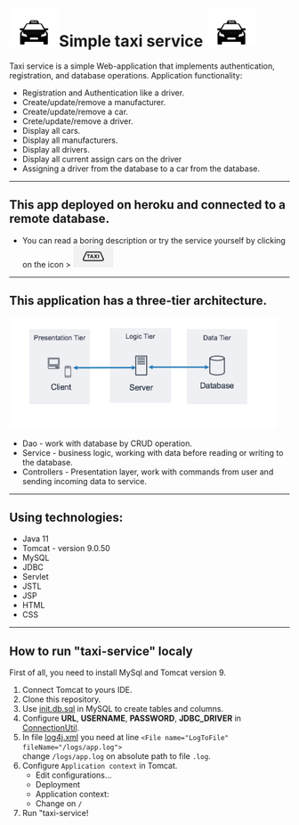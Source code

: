 # Simple taxi service <img src="src/images/im1.png" align="centre" height="70"/> <img src="src/images/im1.png" align="left" height="70"/>


Taxi service is a simple Web-application that implements authentication, registration, and database operations. 
Application functionality:
- Registration and Authentication like a driver.
- Create/update/remove a manufacturer.
- Create/update/remove a car.
- Crete/update/remove a driver.
- Display all cars.
- Display all manufacturers.
- Display all drivers.
- Display all current assign cars on the driver
- Assigning a driver from the database to a car from the database.
---

## This app deployed on heroku and connected to a remote database.
- You can read a boring description or try the service yourself by clicking on the icon > <a href="https://my-custom-taxi-service.herokuapp.com/login"><img src="src/images/im2.png" align="centre" height="40"/></a>
---

## This application has a three-tier architecture.
<img src="src/images/im4.png" align="centre" height="200"/>

- Dao - work with database by CRUD operation.
- Service - business logic, working with data before reading or writing to the database.
- Controllers - Presentation layer, work with commands from user and sending incoming data to service.
---

## Using technologies:
- Java 11
- Tomcat - version 9.0.50
- MySQL
- JDBC
- Servlet
- JSTL
- JSP
- HTML
- CSS
---
## How to run "taxi-service" localy

First of all, you need to install MySql and Tomcat version 9.
1. Connect Tomcat to yours IDE.
2. Clone this repository.
3. Use [init.db.sql](src/main/resources/init_db.sql) in MySQL to create tables and columns.
4. Configure **URL**, **USERNAME**, **PASSWORD**, **JDBC_DRIVER** in [ConnectionUtil](src/main/java/taxi/util/ConnectionUtil.java).
5. In file [log4j.xml](src/main/resources/log4j.xml) you need at line ```<File name="LogToFile" fileName="/logs/app.log">```<br>
   change ```/logs/app.log``` on absolute path to file ```.log```.
6. Configure ```Application context``` in Tomcat.
    * Edit configurations...
    * Deployment
    * Application context:
    * Change on ```/```
7. Run "taxi-service!

